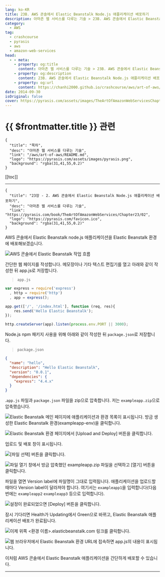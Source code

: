 ```yaml
---
lang: ko-KR
title: 23B. AWS 콘솔에서 Elastic Beanstalk Node.js 애플리케이션 배포하기
description: 아마존 웹 서비스를 다루는 기술 > 23B. AWS 콘솔에서 Elastic Beanstalk Node.js 애플리케이션 배포하기
category:
  - AWS
tag: 
  - crashcourse
  - pyrasis
  - aws 
  - amazon-web-services
head:
  - - meta:
    - property: og:title
      content: 아마존 웹 서비스를 다루는 기술 > 23B. AWS 콘솔에서 Elastic Beanstalk Node.js 애플리케이션 배포하기
    - property: og:description
      content: 23B. AWS 콘솔에서 Elastic Beanstalk Node.js 애플리케이션 배포하기
    - property: og:url
      content: https://chanhi2000.github.io/crashcourse/aws/art-of-aws/23B.html
date: 2014-09-30
isOriginal: false
cover: https://pyrasis.com/assets/images/TheArtOfAmazonWebServicesChapter23/17.png
---
```


# {{ $frontmatter.title }} 관련

```component VPCard
{
  "title": "목차",
  "desc": "아마존 웹 서비스를 다루는 기술",
  "link": "/aws/art-of-aws/README.md",
  "logo": "https://pyrasis.com/assets/images/pyrasis.png",
  "background": "rgba(31,41,55,0.2)"
}
```

[[toc]]

---

```component VPCard
{
  "title": "23장 - 2. AWS 콘솔에서 Elastic Beanstalk Node.js 애플리케이션 배포하기",
  "desc": "아마존 웹 서비스를 다루는 기술",
  "link": "https://pyrasis.com/book/TheArtOfAmazonWebServices/Chapter23/02",
  "logo": "https://pyrasis.com/favicon.ico",
  "background": "rgba(31,41,55,0.2)"
}
```

AWS 콘솔에서 Elastic Beanstalk node.js 애플리케이션을 Elastic Beanstalk 환경에 배포해보겠습니다.

![AWS 콘솔에서 Elastic Beanstalk 작업 흐름](https://pyrasis.com/assets/images/TheArtOfAmazonWebServicesChapter23/17.png)

간단한 웹 페이지를 작성합니다. 메모장이나 기타 텍스트 편집기를 열고 아래와 같이 작성한 뒤 app.js로 저장합니다.

> <FontIcon icon="fa-brands fa-js"/>`app.js`

```js
var express = require('express')
  , http = require('http')
  , app = express();

app.get(['/', '/index.html'], function (req, res){
    res.send('Hello Elastic Beanstalk');
});

http.createServer(app).listen(process.env.PORT || 3000);
```

Node.js npm 패키지 사용을 위해 아래와 같이 작성한 뒤 <FontIcon icon="iconfont icon-json"/>`package.json`로 저장합니다.

> <FontIcon icon="iconfont icon-json"/>`package.json`

```json
{
  "name": "hello",
  "description": "Hello Elastic Beanstalk",
  "version": "0.0.1",
  "dependencies": {
    "express": "4.4.x"
  }
}
```

.<FontIcon icon="fa-brands fa-js"/>`app.js` 파일과 <FontIcon icon="iconfont icon-json"/>`package.json` 파일을 zip으로 압축합니다. 저는 <FontIcon icon="fas fa-file-zipper"/>`exampleapp.zip`으로 압축했습니다.

![Elastic Beanstalk 메인 페이지에 애플리케이션과 환경 목록이 표시됩니다. 방금 생성한 Elastic Beanstalk 환경(`exampleapp-env`)을 클릭합니다.](https://pyrasis.com/assets/images/TheArtOfAmazonWebServicesChapter23/18_.png)

![Elastic Beanstalk 환경 페이지에서 <FontIcon icon="iconfont icon-select"/>`[Upload and Deploy]` 버튼을 클릭합니다.](https://pyrasis.com/assets/images/TheArtOfAmazonWebServicesChapter23/19_.png)

업로드 및 배포 창이 표시됩니다.

![<FontIcon icon="iconfont icon-select"/>`[파일 선택]` 버튼을 클릭합니다.](https://pyrasis.com/assets/images/TheArtOfAmazonWebServicesChapter23/20_.png)

![파일 열기 창에서 방금 압축했던 <FontIcon icon="fas fa-file-zipper"/>`exampleapp.zip` 파일을 선택하고 <FontIcon icon="iconfont icon-select"/>`[열기]` 버튼을 클릭합니다.](https://pyrasis.com/assets/images/TheArtOfAmazonWebServicesChapter23/21_.png)

파일을 열면 Version label에 파일명이 그대로 입력됩니다. 애플리케이션을 업로드할 때마다 Version label이 달라져야 합니다. 여기서는 `exampleapp1`을 입력합니다(다음 번에는 `exampleapp2` `exampleapp3` 등으로 입력합니다).

![설정이 완료되었으면 <FontIcon icon="iconfont icon-select"/>`[Deploy]` 버튼을 클릭합니다.](https://pyrasis.com/assets/images/TheArtOfAmazonWebServicesChapter23/22_.png)

잠시 기다리면 Health가 Updating에서 Green으로 바뀌고, Elastic Beanstalk 애플리케이션 배포가 완료됩니다.

![이제 위쪽 <FontIcon icon="fas fa-globe"/>`<환경 이름>.elasticbeanstalk.com` 링크를 클릭합니다.](https://pyrasis.com/assets/images/TheArtOfAmazonWebServicesChapter23/23_.png)

![웹 브라우저에서 Elastic Beanstalk 환경 URL에 접속하면 <FontIcon icon="fa-brands fa-js"/>`app.js`의 내용이 표시됩니다.](https://pyrasis.com/assets/images/TheArtOfAmazonWebServicesChapter23/24_.png)

이처럼 AWS 콘솔에서 Elastic Beanstalk 애플리케이션을 간단하게 배포할 수 있습니다.

---
